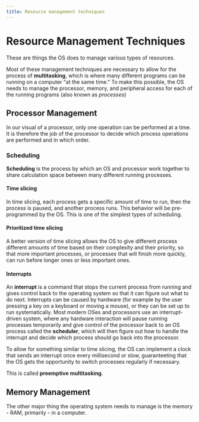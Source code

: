 ```yaml
---
title: Resource management techniques
---
```


# Resource Management Techniques

These are things the OS does to manage various types of resources.

Most of these management techniques are necessary to allow for the process of **multitasking**, which is where many different programs can be running on a computer "at the same time." To make this possible, the OS needs to manage the processor, memory, and peripheral access for each of the running programs (also known as *processes*)

## Processor Management

In our visual of a processor, only one operation can be performed at a time. It is therefore the job of the processor to decide which process operations are performed and in which order.

### Scheduling

**Scheduling** is the process by which an OS and processor work together to share calculation space between many different running processes.

#### Time slicing

In time slicing, each process gets a specific amount of time to run, then the process is paused, and another process runs. This behavior will be pre-programmed by the OS. This is one of the simplest types of scheduling.

#### Prioritized time slicing

A better version of time slicing allows the OS to give different process different amounts of time based on their complexity and their priority, so that more important processes, or processes that will finish more quickly, can run before longer ones or less important ones.

#### Interrupts

An **interrupt** is a command that stops the current process from running and gives control back to the operating system so that it can figure out what to do next. Interrupts can be caused by hardware (for example by the user pressing a key on a keyboard or moving a mouse), or they can be set up to run systematically. Most modern OSes and processors use an interrupt-driven system, where any hardware interaction will pause running processes temporarily and give control of the processor back to an OS process called the **scheduler**, which will then figure out how to handle the interrupt and decide which process should go back into the processor. 

To allow for something similar to time slicing, the OS can implement a clock that sends an interrupt once every millisecond or slow, guaranteeting that the OS gets the opportunity to switch processes regularly if necessary.

This is called **preemptive multitasking**.

## Memory Management

The other major thing the operating system needs to manage is the memory - RAM, primarily - in a computer.